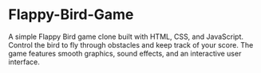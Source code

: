 # Flappy-Bird-Game
A simple Flappy Bird game clone built with HTML, CSS, and JavaScript. Control the bird to fly through obstacles and keep track of your score. The game features smooth graphics, sound effects, and an interactive user interface.
